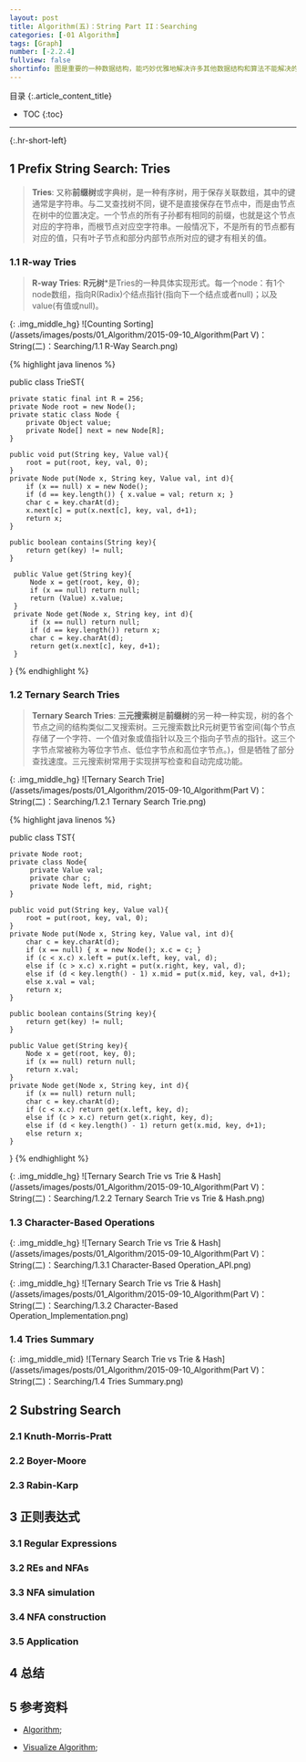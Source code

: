 ```yaml
---
layout: post
title: Algorithm(五)：String Part II：Searching
categories: [-01 Algorithm]
tags: [Graph]
number: [-2.2.4]
fullview: false
shortinfo: 图是重要的一种数据结构，能巧妙优雅地解决许多其他数据结构和算法不能解决的问题。
---
```

目录
{:.article_content_title}


* TOC
{:toc}

---
{:.hr-short-left}

## 1 Prefix String Search: Tries ##

> **Tries**: 又称**前缀树**或字典树，是一种有序树，用于保存关联数组，其中的键通常是字符串。与二叉查找树不同，键不是直接保存在节点中，而是由节点在树中的位置决定。一个节点的所有子孙都有相同的前缀，也就是这个节点对应的字符串，而根节点对应空字符串。一般情况下，不是所有的节点都有对应的值，只有叶子节点和部分内部节点所对应的键才有相关的值。

### 1.1 R-way Tries ###

> **R-way Tries**: **R元树***是Tries的一种具体实现形式。每一个node：有1个node数组，指向R(Radix)个结点指针(指向下一个结点或者null)；以及value(有值或null)。

{: .img_middle_hg}
![Counting Sorting](/assets/images/posts/01_Algorithm/2015-09-10_Algorithm(Part V)：String(二)：Searching/1.1 R-Way Search.png)

{% highlight java linenos %}

public class TrieST<Value>{
	
	private static final int R = 256;
	private Node root = new Node();
	private static class Node {
		private Object value;
		private Node[] next = new Node[R];
	}
	
	public void put(String key, Value val){ 
		root = put(root, key, val, 0); 
	}
	private Node put(Node x, String key, Value val, int d){
		if (x == null) x = new Node();
		if (d == key.length()) { x.value = val; return x; }
		char c = key.charAt(d);
		x.next[c] = put(x.next[c], key, val, d+1);
		return x;
	}
	
	public boolean contains(String key){ 
		return get(key) != null; 
	}

	 public Value get(String key){
		 Node x = get(root, key, 0);
		 if (x == null) return null;
		 return (Value) x.value;
	 }
	 private Node get(Node x, String key, int d){
		 if (x == null) return null;
		 if (d == key.length()) return x;
		 char c = key.charAt(d);
		 return get(x.next[c], key, d+1);
	 }
}
{% endhighlight %}



### 1.2 Ternary Search Tries ###

> **Ternary Search Tries**: **三元搜索树**是**前缀树**的另一种一种实现，树的各个节点之间的结构类似二叉搜索树。三元搜索数比R元树更节省空间(每个节点存储了一个字符、一个值对象或值指针以及三个指向子节点的指针。这三个字节点常被称为等位字节点、低位字节点和高位字节点。)，但是牺牲了部分查找速度。三元搜索树常用于实现拼写检查和自动完成功能。


{: .img_middle_hg}
![Ternary Search Trie](/assets/images/posts/01_Algorithm/2015-09-10_Algorithm(Part V)：String(二)：Searching/1.2.1 Ternary Search Trie.png)

{% highlight java linenos %}

public class TST<Value>{
	
	private Node root;
	private class Node{
		 private Value val;
		 private char c;
		 private Node left, mid, right;
	}
 
	public void put(String key, Value val){ 
		root = put(root, key, val, 0); 
	}
 	private Node put(Node x, String key, Value val, int d){
 		char c = key.charAt(d);
 		if (x == null) { x = new Node(); x.c = c; }
 		if (c < x.c) x.left = put(x.left, key, val, d);
 		else if (c > x.c) x.right = put(x.right, key, val, d);
 		else if (d < key.length() - 1) x.mid = put(x.mid, key, val, d+1);
 		else x.val = val;
 		return x;
 	}
 	
 	public boolean contains(String key){ 
 		return get(key) != null; 
 	}

 	public Value get(String key){
 		Node x = get(root, key, 0);
 		if (x == null) return null;
 		return x.val;
 	}
 	private Node get(Node x, String key, int d){
 		if (x == null) return null;
 		char c = key.charAt(d);
 		if (c < x.c) return get(x.left, key, d);
 		else if (c > x.c) return get(x.right, key, d);
 		else if (d < key.length() - 1) return get(x.mid, key, d+1);
 		else return x;
 	}
 }
{% endhighlight %}


{: .img_middle_hg}
![Ternary Search Trie vs Trie & Hash](/assets/images/posts/01_Algorithm/2015-09-10_Algorithm(Part V)：String(二)：Searching/1.2.2 Ternary Search Trie vs Trie & Hash.png)

### 1.3 Character-Based Operations ###


{: .img_middle_hg}
![Ternary Search Trie vs Trie & Hash](/assets/images/posts/01_Algorithm/2015-09-10_Algorithm(Part V)：String(二)：Searching/1.3.1 Character-Based Operation_API.png)

{: .img_middle_hg}
![Ternary Search Trie vs Trie & Hash](/assets/images/posts/01_Algorithm/2015-09-10_Algorithm(Part V)：String(二)：Searching/1.3.2 Character-Based Operation_Implementation.png)


### 1.4 Tries Summary ###

{: .img_middle_mid}
![Ternary Search Trie vs Trie & Hash](/assets/images/posts/01_Algorithm/2015-09-10_Algorithm(Part V)：String(二)：Searching/1.4 Tries Summary.png)

## 2 Substring Search ##

### 2.1 Knuth-Morris-Pratt ###

### 2.2 Boyer-Moore ###

### 2.3 Rabin-Karp ###


## 3 正则表达式 ##

### 3.1 Regular Expressions ###

### 3.2 REs and NFAs ###

### 3.3 NFA simulation ###

### 3.4 NFA construction ###

### 3.5 Application ###



## 4 总结 ##



## 5 参考资料 ##
- [Algorithm](http://algs4.cs.princeton.edu/home/);

- [Visualize Algorithm](http://visualgo.net/);





